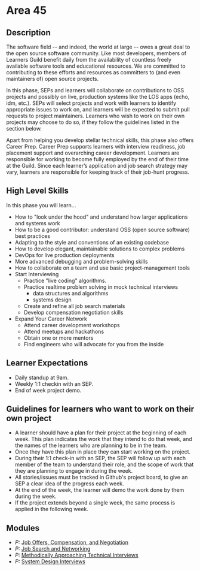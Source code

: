 # Area 45

## Description

The software field -- and indeed, the world at large -- owes a great deal to the open source software community. Like most developers, members of Learners Guild benefit daily from the availability of countless freely available software tools and educational resources. We are committed to contributing to these efforts and resources as committers to (and even maintainers of) open source projects.

In this phase, SEPs and learners will collaborate on contributions to OSS projects and possibly on live, production systems like the LOS apps (echo, idm, etc.). SEPs will select projects and work with learners to identify appropriate issues to work on, and learners will be expected to submit pull requests to project maintainers. Learners who wish to work on their own projects may choose to do so, if they follow the guidelines listed in the section below.

Apart from helping you develop stellar technical skills, this phase also offers Career Prep. Career Prep supports learners with interview readiness, job placement support and overarching career development. Learners are responsible for working to become fully employed by the end of their time at the Guild. Since each learner’s application and job search strategy may vary, learners are responsible for keeping track of their job-hunt progress.

## High Level Skills

In this phase you will learn...

- How to "look under the hood" and understand how larger applications and systems work
- How to be a good contributor: understand OSS (open source software) best practices
- Adapting to the style and conventions of an existing codebase
- How to develop elegant, maintainable solutions to complex problems
- DevOps for live production deployments
- More advanced debugging and problem-solving skills
- How to collaborate on a team and use basic project-management tools
- Start Interviewing
  - Practice "live coding" algorithms.
  - Practice realtime problem solving in mock technical interviews
    - data structures and algorithms
    - systems design
  - Create and refine all job search materials
  - Develop compensation negotiation skills
- Expand Your Career Network
  - Attend career development workshops
  - Attend meetups and hackathons
  - Obtain one or more mentors
  - Find engineers who will advocate for you from the inside

## Learner Expectations
- Daily standup at 9am.
- Weekly 1:1 checkin with an SEP.
- End of week project demo.

## Guidelines for learners who want to work on their own project
- A learner should have a plan for their project at the beginning of each week. This plan indicates the work that they intend to do that week, and the names of the learners who are planning to be in the team.
- Once they have this plan in place they can start working on the project.
- During their 1:1 check-in with an SEP, the SEP will follow up with each member of the team to understand their role, and the scope of work that they are planning to engage in during the week.
- All stories/issues must be tracked in Github's project board, to give an SEP a clear idea of the progress each week.
- At the end of the week, the learner will demo the work done by them during the week.
- If the project extends beyond a single week, the same process is applied in the following week.


## Modules

- _P:_ [Job Offers, Compensation, and Negotiation](../../modules/Job-Offers-Compensation-and-Negotiation)
- _P:_ [Job Search and Networking](../../modules/Job-Search-and-Networking)
- _P:_ [Methodically Approaching Technical Interviews](../../modules/Methodically-Approaching-Technical-Interviews)
- _P:_ [System Design Interviews](../../modules/System-Design-Interviews)
